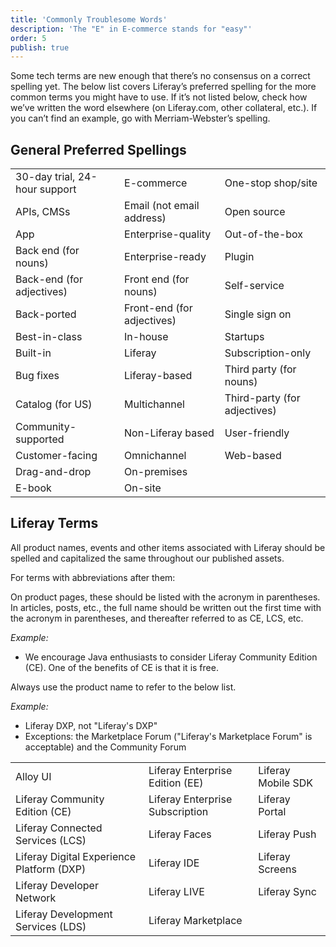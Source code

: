 ```yaml
---
title: 'Commonly Troublesome Words'
description: 'The "E" in E-commerce stands for "easy"'
order: 5
publish: true
---
```


Some tech terms are new enough that there’s no consensus on a correct spelling yet. The below list covers Liferay’s preferred spelling for the more common terms you might have to use. If it’s not listed below, check how we’ve written the word elsewhere (on Liferay.com, other collateral, etc.). If you can’t find an example, go with Merriam-Webster’s spelling.

## General Preferred Spellings

|                               |                            |                              |
| ----------------------------- | -------------------------- | ---------------------------- |
| 30-day trial, 24-hour support | E-commerce                 | One-stop shop/site           |
| APIs, CMSs                    | Email (not email address)  | Open source                  |
| App                           | Enterprise-quality         | Out-of-the-box               |
| Back end (for nouns)          | Enterprise-ready           | Plugin                       |
| Back-end (for adjectives)     | Front end (for nouns)      | Self-service                 |
| Back-ported                   | Front-end (for adjectives) | Single sign on               |
| Best-in-class                 | In-house                   | Startups                     |
| Built-in                      | Liferay                    | Subscription-only            |
| Bug fixes                     | Liferay-based              | Third party (for nouns)      |
| Catalog (for US)              | Multichannel               | Third-party (for adjectives) |
| Community-supported           | Non-Liferay based          | User-friendly                |
| Customer-facing               | Omnichannel                | Web-based                    |
| Drag-and-drop                 | On-premises                |
| E-book                        | On-site                    |

## Liferay Terms

All product names, events and other items associated with Liferay should be spelled and capitalized the same throughout our published assets.

For terms with abbreviations after them:

On product pages, these should be listed with the acronym in parentheses. In articles, posts, etc., the full name should be written out the first time with the acronym in parentheses, and thereafter referred to as CE, LCS, etc.

_Example:_

-   We encourage Java enthusiasts to consider Liferay Community Edition (CE). One of the benefits of CE is that it is free.

Always use the product name to refer to the below list.

_Example:_

-   Liferay DXP, not "Liferay's DXP"
-   Exceptions: the Marketplace Forum ("Liferay's Marketplace Forum" is acceptable) and the Community Forum

|                                           |                                 |                    |
| ----------------------------------------- | ------------------------------- | ------------------ |
| Alloy UI                                  | Liferay Enterprise Edition (EE) | Liferay Mobile SDK |
| Liferay Community Edition (CE)            | Liferay Enterprise Subscription | Liferay Portal     |
| Liferay Connected Services (LCS)          | Liferay Faces                   | Liferay Push       |
| Liferay Digital Experience Platform (DXP) | Liferay IDE                     | Liferay Screens    |
| Liferay Developer Network                 | Liferay LIVE                    | Liferay Sync       |
| Liferay Development Services (LDS)        | Liferay Marketplace             |                    |
